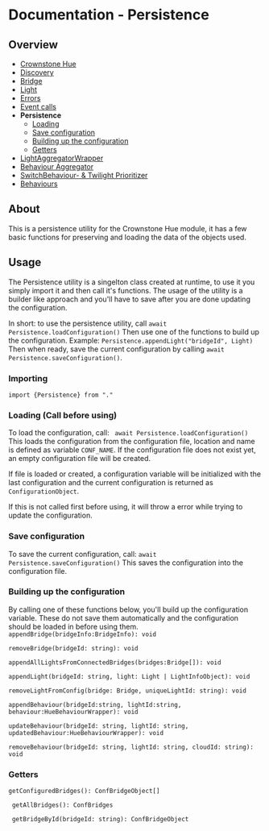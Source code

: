 # Documentation - Persistence
## Overview
 - [Crownstone Hue](/documentation/CrownstoneHue.md)
 - [Discovery](/documentation/Discovery.md)
 - [Bridge](/documentation/Bridge.md)
 - [Light](/documentation/Light.md)
 - [Errors](/documentation/Errors.md)
 - [Event calls](/documentation/EventCalls.md)
 - **Persistence**
   - [Loading](#loading-call-before-using)
   - [Save configuration](#save-configuration)
   - [Building up the configuration](#building-up-the-configuration)
   - [Getters](#getters)
 - [LightAggregatorWrapper](/documentation/LightAggregatorWrapper.md)
 - [Behaviour Aggregator](/documentation/BehaviourAggregator.md)
 - [SwitchBehaviour- & Twilight Prioritizer](/documentation/Prioritizer.md)
 - [Behaviours](/documentation/Behaviours.md)

## About
This is a persistence utility for the Crownstone Hue module, it has a few basic functions for preserving and loading the data of the objects used. 
 
## Usage
The Persistence utility is a singelton class created at runtime, to use it you simply import it and then call it's functions.
The usage of the utility is a builder like approach and you'll have to save after you are done updating the configuration. 

In short: to use the persistence utility, call `await Persistence.loadConfiguration()`
Then use one of the functions to build up the configuration.
Example: `Persistence.appendLight("bridgeId", Light)`
Then when ready, save the current configuration by calling  `await Persistence.saveConfiguration()`.

### Importing
`import {Persistence} from "."`

### Loading (Call before using)
To load the configuration, call:
` await Persistence.loadConfiguration()`
This loads the configuration from the configuration file, location and name is defined as variable `CONF_NAME`.
If the configuration file does not exist yet, an empty configuration file will be created.

If file is loaded or created, a configuration variable will be initialized with the last configuration and the current configuration is returned as `ConfigurationObject`.

If this is not called first before using, it will throw a error while trying to update the configuration.

### Save configuration
To save the current configuration, call:
`await Persistence.saveConfiguration()`
This saves the configuration into the configuration file.

### Building up the configuration
By calling one of these functions below, you'll build up the configuration variable.
These do not save them automatically and the configuration should be loaded in before using them.
`appendBridge(bridgeInfo:BridgeInfo): void`

`removeBridge(bridgeId: string): void`

`appendAllLightsFromConnectedBridges(bridges:Bridge[]): void`

`appendLight(bridgeId: string, light: Light | LightInfoObject): void `

`removeLightFromConfig(bridge: Bridge, uniqueLightId: string): void `

`appendBehaviour(bridgeId:string, lightId:string, behaviour:HueBehaviourWrapper): void`

`updateBehaviour(bridgeId: string, lightId: string, updatedBehaviour:HueBehaviourWrapper): void`

`removeBehaviour(bridgeId: string, lightId: string, cloudId: string): void`


### Getters
`getConfiguredBridges(): ConfBridgeObject[]`

` getAllBridges(): ConfBridges`

` getBridgeById(bridgeId: string): ConfBridgeObject`